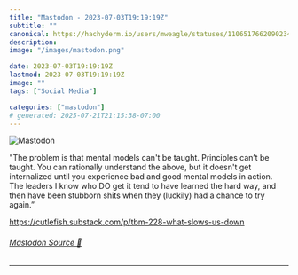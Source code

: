 ```yaml
---
title: "Mastodon - 2023-07-03T19:19:19Z"
subtitle: ""
canonical: https://hachyderm.io/users/mweagle/statuses/110651766209023429
description:
image: "/images/mastodon.png"

date: 2023-07-03T19:19:19Z
lastmod: 2023-07-03T19:19:19Z
image: ""
tags: ["Social Media"]

categories: ["mastodon"]
# generated: 2025-07-21T21:15:38-07:00
---
```

![Mastodon](/images/mastodon.png)

<p>&quot;The problem is that mental models can&#39;t be taught. Principles can’t be taught. You can rationally understand the above, but it doesn&#39;t get internalized until you experience bad and good mental models in action. The leaders I know who DO get it tend to have learned the hard way, and then have been stubborn shits when they (luckily) had a chance to try again.”</p><p><a href="https://cutlefish.substack.com/p/tbm-228-what-slows-us-down" target="_blank" rel="nofollow noopener noreferrer" translate="no"><span class="invisible">https://</span><span class="ellipsis">cutlefish.substack.com/p/tbm-2</span><span class="invisible">28-what-slows-us-down</span></a></p>


###### [Mastodon Source 🐘](https://hachyderm.io/@mweagle/110651766209023429)

___
